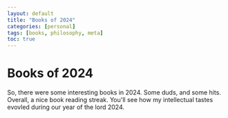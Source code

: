 ```yaml
---
layout: default
title: "Books of 2024"
categories: [personal]
tags: [books, philosophy, meta]
toc: true
---
```

# Books of 2024
So, there were some interesting books in 2024. Some duds, and some hits. Overall, a nice book reading streak. You'll see how my intellectual tastes evovled during our year of the lord 2024.